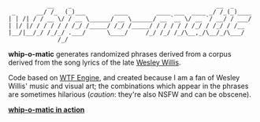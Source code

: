 ```
           __    _                                         __  _
 _      __/ /_  (_)___        ____        ____ ___  ____ _/ /_(_)____
| | /| / / __ \/ / __ \______/ __ \______/ __ `__ \/ __ `/ __/ / ___/
| |/ |/ / / / / / /_/ /_____/ /_/ /_____/ / / / / / /_/ / /_/ / /__
|__/|__/_/ /_/_/ .___/      \____/     /_/ /_/ /_/\__,_/\__/_/\___/
              /_/
```

**whip-o-matic** generates randomized phrases derived from a corpus
derived from the song lyrics of the late
[Wesley Willis](https://en.wikipedia.org/wiki/Wesley_Willis).

Code based on [WTF Engine](https://github.com/soulwire/WTFEngine), and
created because I am a fan of Wesley Willis' music and visual art;
the combinations which appear in the phrases are sometimes hilarious
(*caution*: they're also NSFW and can be obscene).

**[whip-o-matic in action](http://whipomatic.brianshumate.com/)**
